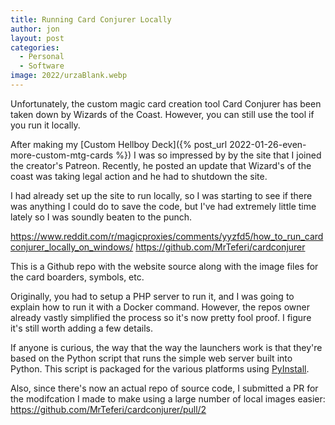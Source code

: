 ```yaml
---
title: Running Card Conjurer Locally
author: jon
layout: post
categories:
  - Personal
  - Software
image: 2022/urzaBlank.webp
---
```


Unfortunately, the custom magic card creation tool Card Conjurer has been taken down by Wizards of the Coast. However, you can still use the tool if you run it locally.

After making my [Custom Hellboy Deck]({% post_url 2022-01-26-even-more-custom-mtg-cards %}) I was so impressed by by the site that I joined the creator's Patreon. Recently, he posted an update that Wizard's of the coast was taking legal action and he had to shutdown the site.

I had already set up the site to run locally, so I was starting to see if there was anything I could do to save the code, but I've had extremely little time lately so I was soundly beaten to the punch.

<https://www.reddit.com/r/magicproxies/comments/yyzfd5/how_to_run_cardconjurer_locally_on_windows/>
<https://github.com/MrTeferi/cardconjurer>

This is a Github repo with the website source along with the image files for the card boarders, symbols, etc.

Originally, you had to setup a PHP server to run it, and I was going to explain how to run it with a Docker command. However, the repos owner already vastly simplified the process so it's now pretty fool proof. I figure it's still worth adding a few details.

If anyone is curious, the way that the way the launchers work is that they're based on the Python script that runs the simple web server built into Python. This script is packaged for the various platforms using [PyInstall](https://pyinstaller.org/en/stable/#).

Also, since there's now an actual repo of source code, I submitted a PR for the modifcation I made to make using a large number of local images easier: <https://github.com/MrTeferi/cardconjurer/pull/2>

